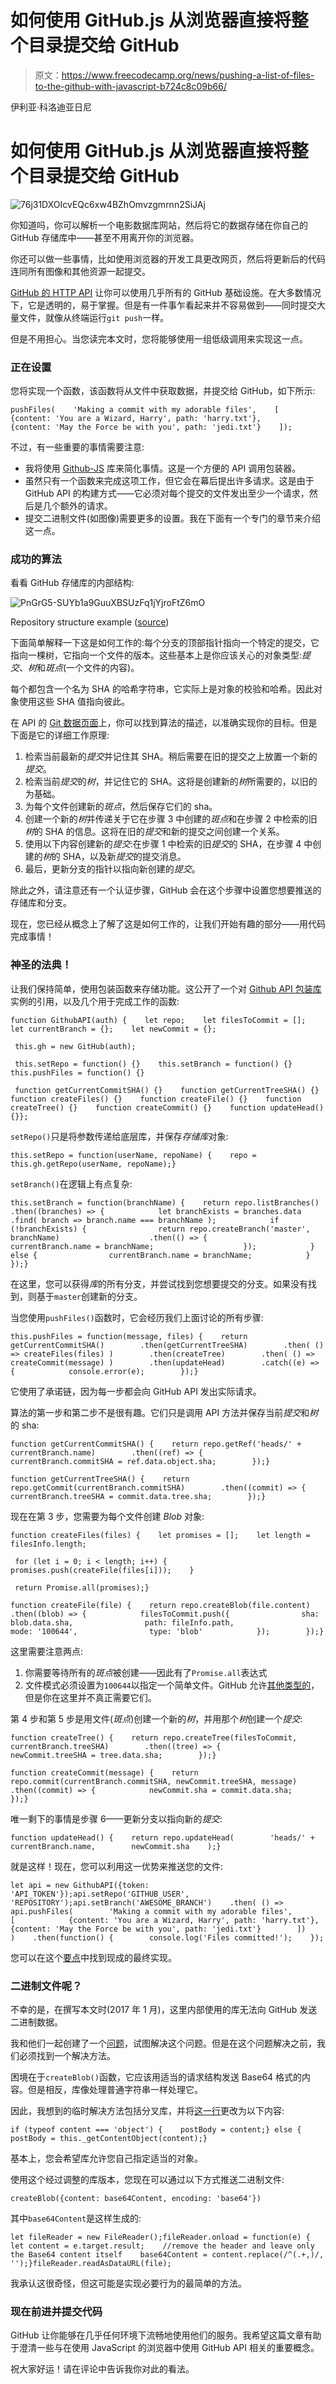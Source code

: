 # 如何使用 GitHub.js 从浏览器直接将整个目录提交给 GitHub

> 原文：<https://www.freecodecamp.org/news/pushing-a-list-of-files-to-the-github-with-javascript-b724c8c09b66/>

伊利亚·科洛迪亚日尼

# 如何使用 GitHub.js 从浏览器直接将整个目录提交给 GitHub

![76j31DXOIcvEQc6xw4BZhOmvzgmrnn2SiJAj](img/3bc216071ef40ab1646980a549f3aafd.png)

你知道吗，你可以解析一个电影数据库网站，然后将它的数据存储在你自己的 GitHub 存储库中——甚至不用离开你的浏览器。

你还可以做一些事情，比如使用浏览器的开发工具更改网页，然后将更新后的代码连同所有图像和其他资源一起提交。

[GitHub 的 HTTP API](https://developer.github.com/v3/) 让你可以使用几乎所有的 GitHub 基础设施。在大多数情况下，它是透明的，易于掌握。但是有一件事乍看起来并不容易做到——同时提交大量文件，就像从终端运行`git push`一样。

但是不用担心。当您读完本文时，您将能够使用一组低级调用来实现这一点。

### 正在设置

您将实现一个函数，该函数将从文件中获取数据，并提交给 GitHub，如下所示:

```
pushFiles(    'Making a commit with my adorable files',    [        {content: 'You are a Wizard, Harry', path: 'harry.txt'},        {content: 'May the Force be with you', path: 'jedi.txt'}    ]);
```

不过，有一些重要的事情需要注意:

*   我将使用 [Github-JS](https://github.com/github-tools/github) 库来简化事情。这是一个方便的 API 调用包装器。
*   虽然只有一个函数来完成这项工作，但它会在幕后提出许多请求。这是由于 GitHub API 的构建方式——它必须对每个提交的文件发出至少一个请求，然后是几个额外的请求。
*   提交二进制文件(如图像)需要更多的设置。我在下面有一个专门的章节来介绍这一点。

### 成功的算法

看看 GitHub 存储库的内部结构:

![PnGrG5-SUYb1a9GuuXBSUzFq1jYjroFtZ6mO](img/1f26686d6af7786bd298ad5c2727298e.png)

Repository structure example ([source](https://developer.github.com/v3/git/))

下面简单解释一下这是如何工作的:每个分支的顶部指针指向一个特定的提交，它指向一棵树，它指向一个文件的版本。这些基本上是你应该关心的对象类型:*提交*、*树*和*斑点*(一个文件的内容)。

每个都包含一个名为 SHA 的哈希字符串，它实际上是对象的校验和哈希。因此对象使用这些 SHA 值指向彼此。

在 API 的 [Git 数据页面](https://developer.github.com/v3/git/)上，你可以找到算法的描述，以准确实现你的目标。但是下面是它的详细工作原理:

1.  检索当前最新的*提交*并记住其 SHA。稍后需要在旧的提交之上放置一个新的*提交*。
2.  检索当前*提交*的*树*，并记住它的 SHA。这将是创建新的*树*所需要的，以旧的为基础。
3.  为每个文件创建新的*斑点*，然后保存它们的 sha。
4.  创建一个新的*树*并传递关于它在步骤 3 中创建的*斑点*和在步骤 2 中检索的旧*树*的 SHA 的信息。这将在旧的*提交*和新的提交之间创建一个关系。
5.  使用以下内容创建新的*提交*:在步骤 1 中检索的旧*提交*的 SHA，在步骤 4 中创建的*树*的 SHA，以及新*提交*的提交消息。
6.  最后，更新分支的指针以指向新创建的*提交*。

除此之外，请注意还有一个认证步骤，GitHub 会在这个步骤中设置您想要推送的存储库和分支。

现在，您已经从概念上了解了这是如何工作的，让我们开始有趣的部分——用代码完成事情！

### 神圣的法典！

让我们保持简单，使用包装函数来存储功能。这公开了一个对 [Github API 包装库](https://github.com/github-tools/github)实例的引用，以及几个用于完成工作的函数:

```
function GithubAPI(auth) {    let repo;    let filesToCommit = [];    let currentBranch = {};    let newCommit = {};
```

```
 this.gh = new GitHub(auth);
```

```
 this.setRepo = function() {}    this.setBranch = function() {}    this.pushFiles = function() {}
```

```
 function getCurrentCommitSHA() {}    function getCurrentTreeSHA() {}    function createFiles() {}    function createFile() {}    function createTree() {}    function createCommit() {}    function updateHead() {}};
```

`setRepo()`只是将参数传递给底层库，并保存*存储库*对象:

```
this.setRepo = function(userName, repoName) {    repo = this.gh.getRepo(userName, repoName);}
```

`setBranch()`在逻辑上有点复杂:

```
this.setBranch = function(branchName) {    return repo.listBranches()        .then((branches) => {            let branchExists = branches.data                .find( branch => branch.name === branchName );            if (!branchExists) {                return repo.createBranch('master', branchName)                    .then(() => {                        currentBranch.name = branchName;                    });            } else {                currentBranch.name = branchName;            }        });}
```

在这里，您可以获得*库*的所有分支，并尝试找到您想要提交的分支。如果没有找到，则基于`master`创建新的分支。

当您使用`pushFiles()`函数时，它会经历我们上面讨论的所有步骤:

```
this.pushFiles = function(message, files) {    return getCurrentCommitSHA()        .then(getCurrentTreeSHA)        .then( () => createFiles(files) )        .then(createTree)        .then( () => createCommit(message) )        .then(updateHead)        .catch((e) => {            console.error(e);        });}
```

它使用了承诺链，因为每一步都会向 GitHub API 发出实际请求。

算法的第一步和第二步不是很有趣。它们只是调用 API 方法并保存当前*提交*和*树*的 sha:

```
function getCurrentCommitSHA() {    return repo.getRef('heads/' + currentBranch.name)        .then((ref) => {            currentBranch.commitSHA = ref.data.object.sha;        });}
```

```
function getCurrentTreeSHA() {    return repo.getCommit(currentBranch.commitSHA)        .then((commit) => {            currentBranch.treeSHA = commit.data.tree.sha;        });}
```

现在在第 3 步，您需要为每个文件创建 *Blob* 对象:

```
function createFiles(files) {    let promises = [];    let length = filesInfo.length;
```

```
 for (let i = 0; i < length; i++) {        promises.push(createFile(files[i]));    }
```

```
 return Promise.all(promises);}
```

```
function createFile(file) {    return repo.createBlob(file.content)        .then((blob) => {            filesToCommit.push({                sha: blob.data.sha,                path: fileInfo.path,                mode: '100644',                type: 'blob'            });        });}
```

这里需要注意两点:

1.  你需要等待所有的*斑点*被创建——因此有了`Promise.all`表达式
2.  文件模式必须设置为`100644`以指定一个简单文件。GitHub 允许[其他类型的](https://developer.github.com/v3/git/trees/#create-a-tree)，但是你在这里并不真正需要它们。

第 4 步和第 5 步是用文件(*斑点*)创建一个新的*树*，并用那个*树*创建一个*提交*:

```
function createTree() {    return repo.createTree(filesToCommit, currentBranch.treeSHA)        .then((tree) => {            newCommit.treeSHA = tree.data.sha;        });}
```

```
function createCommit(message) {    return repo.commit(currentBranch.commitSHA, newCommit.treeSHA, message)        .then((commit) => {            newCommit.sha = commit.data.sha;        });}
```

唯一剩下的事情是步骤 6——更新分支以指向新的*提交*:

```
function updateHead() {    return repo.updateHead(        'heads/' + currentBranch.name,        newCommit.sha    );}
```

就是这样！现在，您可以利用这一优势来推送您的文件:

```
let api = new GithubAPI({token: 'API_TOKEN'});api.setRepo('GITHUB_USER', 'REPOSITORY');api.setBranch('AWESOME_BRANCH')    .then( () => api.pushFiles(        'Making a commit with my adorable files',        [            {content: 'You are a Wizard, Harry', path: 'harry.txt'},            {content: 'May the Force be with you', path: 'jedi.txt'}        ])    )    .then(function() {        console.log('Files committed!');    });
```

您可以在这个[要点](https://gist.github.com/iktash/31ccc1d8582bd9dcb15ee468c7326f2d)中找到现成的最终实现。

### **二进制文件呢？**

不幸的是，在撰写本文时(2017 年 1 月)，这里内部使用的库无法向 GitHub 发送二进制数据。

我和他们一起创建了一个[问题](https://github.com/github-tools/github/issues/417)，试图解决这个问题。但是在这个问题解决之前，我们必须找到一个解决方法。

困境在于`createBlob()`函数，它应该用适当的请求结构发送 Base64 格式的内容。但是相反，库像处理普通字符串一样处理它。

因此，我想到的临时解决方法包括分叉库，并将[这一行](https://github.com/github-tools/github/blob/master/lib/Repository.js#L253)更改为以下内容:

```
if (typeof content === 'object') {    postBody = content;} else {    postBody = this._getContentObject(content);}
```

基本上，您会希望库允许您自己指定适当的对象。

使用这个经过调整的库版本，您现在可以通过以下方式推送二进制文件:

```
createBlob({content: base64Content, encoding: 'base64'})
```

其中`base64Content`是这样生成的:

```
let fileReader = new FileReader();fileReader.onload = function(e) {    let content = e.target.result;    //remove the header and leave only the Base64 content itself    base64Content = content.replace(/^(.+,)/, '');}fileReader.readAsDataURL(file);
```

我承认这很奇怪，但这可能是实现必要行为的最简单的方法。

### 现在前进并提交代码

GitHub 让你能够在几乎任何环境下流畅地使用他们的服务。我希望这篇文章有助于澄清一些与在使用 JavaScript 的浏览器中使用 GitHub API 相关的重要概念。

祝大家好运！请在评论中告诉我你对此的看法。
